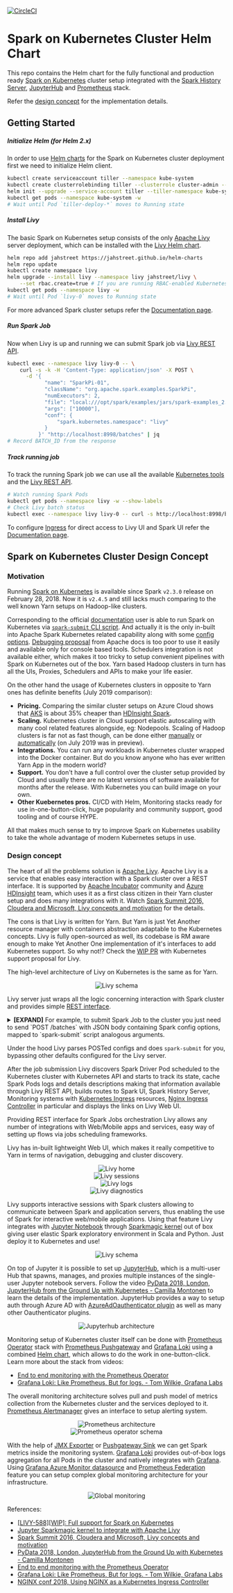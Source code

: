 [![CircleCI][circle-ci-badge]][circle-ci-repo]

# Spark on Kubernetes Cluster Helm Chart

This repo contains the Helm chart for the fully functional and production ready [Spark on Kubernetes][spark-on-kubernetes-docs] cluster setup integrated with the [Spark History Server][spark-history-server-helm], [JupyterHub][jupyterhub-k8s] and [Prometheus][prometheus] stack.

Refer the [design concept][design-concept] for the implementation details.

## Getting Started

##### Initialize Helm (for Helm 2.x)

In order to use [Helm charts][helm] for the Spark on Kubernetes cluster deployment first we need to initialize Helm client.

```bash
kubectl create serviceaccount tiller --namespace kube-system
kubectl create clusterrolebinding tiller --clusterrole cluster-admin --serviceaccount=kube-system:tiller
helm init --upgrade --service-account tiller --tiller-namespace kube-system
kubectl get pods --namespace kube-system -w
# Wait until Pod `tiller-deploy-*` moves to Running state
```

##### Install Livy

The basic Spark on Kubernetes setup consists of the only [Apache Livy][livy-docs] server deployment, which can be installed with the [Livy Helm chart][livy-helm].

```bash
helm repo add jahstreet https://jahstreet.github.io/helm-charts
helm repo update
kubectl create namespace livy
helm upgrade --install livy --namespace livy jahstreet/livy \
    --set rbac.create=true # If you are running RBAC-enabled Kubernetes cluster
kubectl get pods --namespace livy -w
# Wait until Pod `livy-0` moves to Running state
```

For more advanced Spark cluster setups refer the [Documentation page][documentation-page].

##### Run Spark Job

Now when Livy is up and running we can submit Spark job via [Livy REST API][livy-rest-api].

```bash
kubectl exec --namespace livy livy-0 -- \
    curl -s -k -H 'Content-Type: application/json' -X POST \
      -d '{
            "name": "SparkPi-01",
            "className": "org.apache.spark.examples.SparkPi",
            "numExecutors": 2,
            "file": "local:///opt/spark/examples/jars/spark-examples_2.11-2.4.5.jar",
            "args": ["10000"],
            "conf": {
                "spark.kubernetes.namespace": "livy"
            }
          }' "http://localhost:8998/batches" | jq
# Record BATCH_ID from the response
```

##### Track running job

To track the running Spark job we can use all the available [Kubernetes tools][spark-on-kubernetes-debugging] and the [Livy REST API][livy-rest-api].

```bash
# Watch running Spark Pods
kubectl get pods --namespace livy -w --show-labels
# Check Livy batch status
kubectl exec --namespace livy livy-0 -- curl -s http://localhost:8998/batches/$BATCH_ID | jq
```

To configure [Ingress][kubernetes-ingress] for direct access to Livy UI and Spark UI refer the [Documentation page][documentation-page].

## Spark on Kubernetes Cluster Design Concept

### Motivation

Running [Spark on Kubernetes][spark-on-kubernetes-docs] is available since Spark `v2.3.0` release on February 28, 2018. Now it is `v2.4.5` and still lacks much comparing to the well known Yarn setups on Hadoop-like clusters.

Corresponding to the official [documentation][spark-on-kubernetes-docs] user is able to run Spark on Kubernetes via [`spark-submit` CLI script][spark-on-kubernetes-cluster-mode]. And actually it is the only in-built into Apache Spark Kubernetes related capability along with some [config options][spark-on-kubernetes-config]. [Debugging proposal][spark-on-kubernetes-debugging] from Apache docs is too poor to use it easily and available only for console based tools. Schedulers integration is not available either, which makes it too tricky to setup convenient pipelines with Spark on Kubernetes out of the box. Yarn based Hadoop clusters in turn has all the UIs, Proxies, Schedulers and APIs to make your life easier.

On the other hand the usage of Kubernetes clusters in opposite to Yarn ones has definite benefits (July 2019 comparison):

- <b>Pricing.</b> Comparing the similar cluster setups on Azure Cloud shows that [AKS][azure-aks] is about 35% cheaper than [HDInsight Spark][azure-hdinsight-spark].
- <b>Scaling.</b> Kubernetes cluster in Cloud support elastic autoscaling with many cool related features alongside, eg: Nodepools. Scaling of Hadoop clusters is far not as fast though, can be done either [manually][azure-hdinsight-manual-scaling] or [automatically][azure-hdinsight-auto-scaling] (on July 2019 was in preview).
- <b>Integrations.</b> You can run any workloads in Kubernetes cluster wrapped into the Docker container. But do you know anyone who has ever written Yarn App in the modern world?
- <b>Support.</b> You don't have a full control over the cluster setup provided by Cloud and usually there are no latest versions of software available for months after the release. With Kubernetes you can build image on your own.
- <b>Other Kuebernetes pros.</b> CI/CD with Helm, Monitoring stacks ready for use in-one-button-click, huge popularity and community support, good tooling and of course HYPE.

All that makes much sense to try to improve Spark on Kubernetes usability to take the whole advantage of modern Kubernetes setups in use.

### Design concept

The heart of all the problems solution is [Apache Livy][livy-docs]. Apache Livy is a service that enables easy interaction with a Spark cluster over a REST interface. It is supported by [Apache Incubator][apache-incubator] community and [Azure HDInsight][azure-hdinsight-livy] team, which uses it as a first class citizen in their Yarn cluster setup and does many integrations with it. Watch [Spark Summit 2016, Cloudera and Microsoft, Livy concepts and motivation][youtube-azure-livy] for the details.

The cons is that Livy is written for Yarn. But Yarn is just Yet Another resource manager with containers abstraction adaptable to the Kubernetes concepts. Livy is fully open-sourced as well, its codebase is RM aware enough to make Yet Another One implementation of it's interfaces to add Kubernetes support. So why not!? Check the [WIP PR][livy-588] with Kubernetes support proposal for Livy.

The high-level architecture of Livy on Kubernetes is the same as for Yarn.

<span style="display:block;text-align:center;max-width:640px">![Livy schema][image-livy-schema]</span>

Livy server just wraps all the logic concerning interaction with Spark cluster and provides simple [REST interface][livy-rest-api].

<details><summary><b>[EXPAND]</b> For example, to submit Spark Job to the cluster you just need to send `POST /batches` with JSON body containing Spark config options, mapped to `spark-submit` script analogous arguments.</summary>
<p>

```bash
$SPARK_HOME/bin/spark-submit \
    --master k8s://https://<k8s-apiserver-host>:<k8s-apiserver-port> \
    --deploy-mode cluster \
    --name SparkPi \
    --class org.apache.spark.examples.SparkPi \
    --conf spark.executor.instances=5 \
    --conf spark.kubernetes.container.image=<spark-image> \
    local:///path/to/examples.jar
 
# Has the similar effect as calling Livy via REST API
 
curl -H 'Content-Type: application/json' -X POST \
  -d '{
        "name": "SparkPi",
        "className": "org.apache.spark.examples.SparkPi",
        "numExecutors": 5,
        "conf": {
          "spark.kubernetes.container.image": "<spark-image>"
        },
        "file": "local:///path/to/examples.jar"
      }' "http://livy.endpoint.com/batches"
```
</p></details>

Under the hood Livy parses POSTed configs and does `spark-submit` for you, bypassing other defaults configured for the Livy server.

After the job submission Livy discovers Spark Driver Pod scheduled to the Kubernetes cluster with Kubernetes API and starts to track its state, cache Spark Pods logs and details descriptions making that information available through Livy REST API, builds routes to Spark UI, Spark History Server, Monitoring systems with [Kubernetes Ingress][kubernetes-ingress] resources, [Nginx Ingress Controller][nginx-ingress] in particular and displays the links on Livy Web UI.

Providing REST interface for Spark Jobs orchestration Livy allows any number of integrations with Web/Mobile apps and services, easy way of setting up flows via jobs scheduling frameworks.

Livy has in-built lightweight Web UI, which makes it really competitive to Yarn in terms of navigation, debugging and cluster discovery.

<span style="display:block;text-align:center;max-width:640px">![Livy home][image-livy-home]</span>
<span style="display:block;text-align:center;max-width:640px">![Livy sessions][image-livy-session]</span>
<span style="display:block;text-align:center;max-width:640px">![Livy logs][image-livy-logs]</span>
<span style="display:block;text-align:center;max-width:640px">![Livy diagnostics][image-livy-diagnostics]</span>

Livy supports interactive sessions with Spark clusters allowing to communicate between Spark and application servers, thus enabling the use of Spark for interactive web/mobile applications. Using that feature Livy integrates with [Jupyter Notebook][jupyter] through [Sparkmagic kernel][sparkmagic] out of box giving user elastic Spark exploratory environment in Scala and Python. Just deploy it to Kubernetes and use!

<span style="display:block;text-align:center;max-width:640px">![Livy schema][image-sparkmagic-schema]</span>

On top of Jupyter it is possible to set up [JupyterHub][jupyterhub], which is a multi-user Hub that spawns, manages, and proxies multiple instances of the single-user Jupyter notebook servers. Follow the video [PyData 2018, London, JupyterHub from the Ground Up with Kubernetes - Camilla Montonen][youtube-jupyterhub] to learn the details of the implementation. JupyterHub provides a way to setup auth through Azure AD with [AzureAdOauthenticator plugin][jupyterhub-azure-ad-oauthenticator] as well as many other Oauthenticator plugins.

<span style="display:block;text-align:center;max-width:640px">![Jupyterhub architecture][image-jupyterhub-architecture]</span>

Monitoring setup of Kubernetes cluster itself can be done with [Prometheus Operator][prometheus-operator-helm] stack with [Prometheus Pushgateway][prometheus-pushgateway-helm] and [Grafana Loki][grafana-loki-helm] using a combined [Helm chart][spark-monitoring-helm], which allows to do the work in one-button-click. Learn more about the stack from videos:
- [End to end monitoring with the Prometheus Operator][youtube-prometheus]
- [Grafana Loki: Like Prometheus, But for logs. - Tom Wilkie, Grafana Labs][youtube-loki]

The overall monitoring architecture solves pull and push model of metrics collection from the Kubernetes cluster and the services deployed to it. [Prometheus Alertmanager][prometheus-alertmanager] gives an interface to setup alerting system.

<span style="display:block;text-align:center;max-width:640px">![Prometheus architecture][image-prometheus-architecture]</span>
<span style="display:block;text-align:center;max-width:640px">![Prometheus operator schema][image-prometheus-operator-schema]</span>

With the help of [JMX Exporter][jmx-exporter] or [Pushgateway Sink][prometheus-sink] we can get Spark metrics inside the monitoring system. [Grafana Loki][grafana-loki] provides out-of-box logs aggregation for all Pods in the cluster and natively integrates with [Grafana][grafana]. Using [Grafana Azure Monitor datasource][grafana-azuremonitor] and [Prometheus Federation][prometheus-federation] feature you can setup complex global monitoring architecture for your infrastructure.

<span style="display:block;text-align:center;max-width:640px">![Global monitoring][image-global-monitoring]</span>

References:
- [[LIVY-588][WIP]: Full support for Spark on Kubernetes][livy-588]
- [Jupyter Sparkmagic kernel to integrate with Apache Livy][sparkmagic]
- [Spark Summit 2016, Cloudera and Microsoft, Livy concepts and motivation][youtube-livy]
- [PyData 2018, London, JupyterHub from the Ground Up with Kubernetes - Camilla Montonen][youtube-jupyterhub]
- [End to end monitoring with the Prometheus Operator][youtube-prometheus]
- [Grafana Loki: Like Prometheus, But for logs. - Tom Wilkie, Grafana Labs][youtube-loki]
- [NGINX conf 2018, Using NGINX as a Kubernetes Ingress Controller][youtube-nginx]


[apache-incubator]: https://incubator.apache.org/

[azure-aks]: https://docs.microsoft.com/en-us/azure/aks/
[azure-hdinsight-auto-scaling]: https://docs.microsoft.com/en-us/azure/hdinsight/hdinsight-autoscale-clusters
[azure-hdinsight-livy]: https://docs.microsoft.com/en-us/azure/hdinsight/spark/apache-spark-livy-rest-interface
[azure-hdinsight-manual-scaling]: https://docs.microsoft.com/en-us/azure/hdinsight/hdinsight-scaling-best-practices
[azure-hdinsight-spark]: https://docs.microsoft.com/en-us/azure/hdinsight/spark/apache-spark-overview

[circle-ci-badge]: https://circleci.com/gh/JahstreetOrg/spark-on-kubernetes-helm.svg?style=svg
[circle-ci-repo]: https://circleci.com/gh/JahstreetOrg/spark-on-kubernetes-helm

[documentation-page]: DOCUMENTATION.md
[design-concept]: #spark-on-kubernetes-cluster-design-concept

[grafana]: https://grafana.com/
[grafana-azuremonitor]: https://grafana.com/docs/features/datasources/azuremonitor/
[grafana-loki]: https://grafana.com/loki
[grafana-loki-helm]: https://github.com/grafana/loki/tree/master/production/helm

[helm]: https://helm.sh/docs/

[jmx-exporter]: https://github.com/prometheus/jmx_exporter

[image-global-monitoring]: images/global-monitoring.png
[image-jupyterhub-architecture]: images/jupyterhub-architecture.png
[image-livy-diagnostics]: images/livy-diagnostics.png
[image-livy-home]: images/livy-home.png
[image-livy-logs]: images/livy-logs.png
[image-livy-schema]: images/livy-schema.jpg
[image-livy-session]: images/livy-session.png
[image-prometheus-architecture]: images/prometheus-architecture.png
[image-prometheus-operator-schema]: images/prometheus-operator-schema.jpg
[image-sparkmagic-schema]: images/sparkmagic-schema.png

[jupyter]: https://jupyter.readthedocs.io/en/latest/
[jupyterhub]: (https://jupyterhub.readthedocs.io/en/stable/)
[jupyterhub-azure-ad-oauthenticator]: https://github.com/jupyterhub/oauthenticator#azure-setup
[jupyterhub-k8s]: https://zero-to-jupyterhub.readthedocs.io/en/latest/

[kubernetes-ingress]: https://kubernetes.io/docs/concepts/services-networking/ingress/

[livy-588]: https://github.com/apache/incubator-livy/pull/167
[livy-docs]: https://livy.incubator.apache.org/
[livy-helm]: charts/livy
[livy-rest-api]: https://livy.incubator.apache.org/docs/latest/rest-api.html

[nginx-ingress]: https://github.com/kubernetes/ingress-nginx

[prometheus]: https://prometheus.io/
[prometheus-alertmanager]: https://prometheus.io/docs/alerting/alertmanager/
[prometheus-federation]: https://prometheus.io/docs/prometheus/latest/federation/
[prometheus-operator-helm]: https://github.com/helm/charts/tree/master/stable/prometheus-operator
[prometheus-pushgateway-helm]: https://github.com/helm/charts/tree/master/stable/prometheus-pushgateway
[prometheus-sink]: https://github.com/banzaicloud/spark-metrics/blob/master/PrometheusSink.md

[spark-history-server-helm]: https://github.com/helm/charts/tree/master/stable/spark-history-server
[spark-monitoring-helm]: https://github.com/jahstreet/spark-on-kubernetes-helm/tree/master/charts/spark-monitoring
[spark-on-kubernetes-cluster-mode]: https://spark.apache.org/docs/latest/running-on-kubernetes.html#cluster-mode
[spark-on-kubernetes-config]: https://spark.apache.org/docs/latest/running-on-kubernetes.html#spark-properties
[spark-on-kubernetes-debugging]: https://spark.apache.org/docs/latest/running-on-kubernetes.html#introspection-and-debugging
[spark-on-kubernetes-docs]: https://spark.apache.org/docs/latest/running-on-kubernetes.html
[spark-on-yarn-docs]: https://spark.apache.org/docs/latest/running-on-yarn.html

[sparkmagic]: https://github.com/jupyter-incubator/sparkmagic

[youtube-azure-livy]: https://www.youtube.com/watch?v=C_3iEf_KNv8&t=836s
[youtube-jupyterhub]: https://www.youtube.com/watch?v=rVOLdTE5bg0
[youtube-livy]: https://www.youtube.com/watch?v=C_3iEf_KNv8&t=836s
[youtube-loki]: https://www.youtube.com/watch?v=CQiawXlgabQ
[youtube-nginx]: https://www.youtube.com/watch?v=AXZr2OC8Unc
[youtube-prometheus]: https://www.youtube.com/watch?v=5Jr1v9mWnJc





